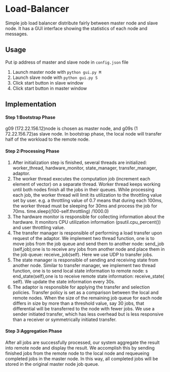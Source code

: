 # Load-Balancer

Simple job load balancer distribute fairly between master node and slave node. It has a GUI interface showing the statistics of each node and messages.

## Usage
Put ip address of master and slave node in `config.json` file

1. Launch master node with `python gui.py M`
2. Launch slave node with `python gui.py S`
3. Click start button in slave window
4. Click start button in master window


## Implementation

#### Step 1:​Bootstrap Phaseg09 (1​72.22.156.12)​node is chosen as master node, and g09­s (1​72.22.156.72)​as slave node. In bootstrap phase, the local node will transfer half of the workload to the remote node.#### Step 2:​Processing Phase1. After initialization step is finished, several threads are initialized: worker_thread, hardware_monitor, state_manager, transfer_manager, adaptor.2. The worker thread executes the computation job (increment each element of vector) on aseparate thread. Worker thread keeps working until both nodes finish all the jobs in theirqueues. While processing each job, the worker thread will limit its utilization to the throttling value setby user. e.g. a throttling value of 0.7 means that during each 100ms, the worker thread mustbe sleeping for 30ms and process the job for 70ms.time.sleep((​100​​-​​self​.throttling) ​/​​1000.0​)3. The hardware monitor is responsible for collecting information about the hardware. It monitorsCPU utilization information (p​sutil.cpu_percent())​and user throttling value. 
4. The transfer manager is responsible of performing a load transfer upon request of theadaptor. We implement two thread function, one is to move jobs from the job queue and sendthem to another node: s​end_job​(​self​,​job​);​one is to receive any jobs from another node andplace them in the job queue: r​eceive_job​(​self​).Here we use UDP to transfer jobs.5. The state manager is responsible of sending and receiving state from another node. Similar to transfer manager, we implement two thread function, one is to send local state information to remote node: s​end_state​(​self​),​one is to receive remote state information: r​eceive_state​(​self​).​ We update the state information every 30s.6. The adaptor is responsible for applying the transfer and selection policies. Transfer policy is set as a comparison between the local and remote nodes. When the size of the remaining job queue for each node differs in size by more than a threshold value, say 30 jobs, that differential will be transferred to the node with fewer jobs. We use a sender initiated transfer, which has less overhead but is less responsive than a receiver or symmetrically initiated transfer.#### Step 3:​Aggregation PhaseAfter all jobs are successfully processed, our system aggregate the result into remote node and display the result. We accomplish this by sending finished jobs from the remote node to the local node and requeueing completed jobs in the master node. In this way, all completed jobs will be stored in the original master node job queue. 


